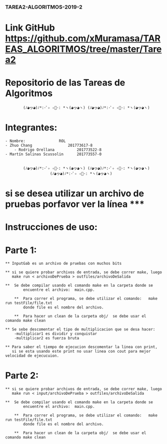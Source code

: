 
### TAREA2-ALGORITMOS-2019-2
# Link GitHub https://github.com/xMuramasa/TAREAS_ALGORITMOS/tree/master/Tarea2
# Repositorio de las Tareas de Algoritmos

			(ﾉ◕ヮ◕)ﾉ*:･ﾟ✧ ✧ﾟ･: *ヽ(◕ヮ◕ヽ) (ﾉ◕ヮ◕)ﾉ*:･ﾟ✧ ✧ﾟ･: *ヽ(◕ヮ◕ヽ)

# Integrantes:
	
	- Nombre: 				ROL
	- Zhuo Chang 				201773617-8 
    	- Rodrigo Orellana 			201773522-8
	- Martín Salinas Scussolin 		201773557-0

			
			(ﾉ◕ヮ◕)ﾉ*:･ﾟ✧ ✧ﾟ･: *ヽ(◕ヮ◕ヽ) (ﾉ◕ヮ◕)ﾉ*:･ﾟ✧ ✧ﾟ･: *ヽ(◕ヮ◕ヽ)
					    (ﾉ◕ヮ◕)ﾉ*:･ﾟ✧ ✧ﾟ･: *ヽ(◕ヮ◕ヽ)

# si se desea utilizar un archivo de pruebas porfavor ver la línea ***
# Instrucciones de uso:
# Parte 1:

	** InputGab es un archivo de pruebas con muchos bits

	** si se quiere probar archivos de entrada, se debe correr make, luego 
	   make run < archivoDePrueba > outfiles/archivoDeSalida
	
	**  Se debe compilar usando el comando make en la carpeta donde se
            encuentre el archivo:  main.cpp.

    	**  Para correr el programa, se debe utilizar el comando:   make run testFile/file.txt
            donde file es el nombre del archivo. 

    	**  Para hacer un clean de la carpeta obj/  se debe usar el comando make clean
	
	** Se sebe descomentar el tipo de multiplicacion que se desa hacer:
		-multiplicar1 es dividir y conquistar
		-multiplicar2 es fuerza bruta
		
	** Para saber el tiempo de ejecucion descomentar la linea con print, 
	   si se esta usando este print no usar linea con cout para mejor velocidad de ejecucuion.
	   
# Parte 2:
	** si se quiere probar archivos de entrada, se debe correr make, luego 
	   make run < input/archivoDePrueba > outfiles/archivoDeSalida
	
	**  Se debe compilar usando el comando make en la carpeta donde se
            encuentre el archivo:  main.cpp.

    	**  Para correr el programa, se debe utilizar el comando:   make run testFile/file.txt
            donde file es el nombre del archivo. 

    	**  Para hacer un clean de la carpeta obj/  se debe usar el comando make clean 
	   
	   
	   
	   
	   
